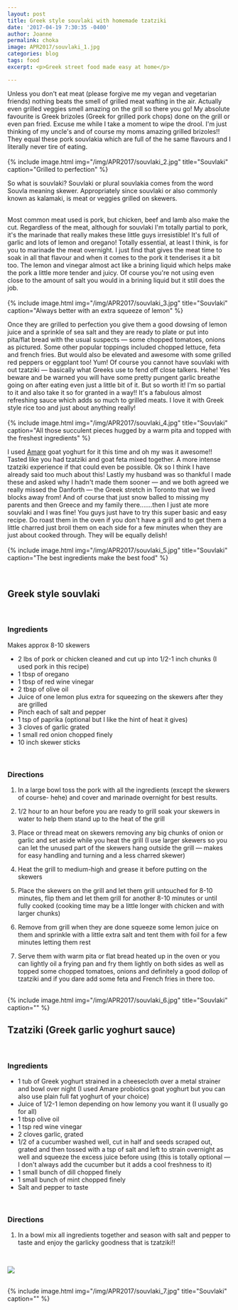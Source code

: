```yaml
---
layout: post
title: Greek style souvlaki with homemade tzatziki
date: '2017-04-19 7:30:35 -0400'
author: Joanne
permalink: choka
image: APR2017/souvlaki_1.jpg
categories: blog
tags: food
excerpt: <p>Greek street food made easy at home</p>

---
```


Unless you don't eat meat (please forgive me my vegan and vegetarian friends)  nothing beats the smell of grilled meat wafting in the air.  Actually even grilled veggies smell amazing on the grill so there you go! My absolute favourite is Greek brizoles (Greek for grilled pork chops) done on the grill or even pan fried.  Excuse me while I take a moment to wipe the drool. I'm just thinking of my uncle's and of course my moms amazing grilled brizoles!! They equal these pork souvlakia which are full of the he same flavours and I literally never tire of eating.
<br>
<br>
{% include image.html
            img="/img/APR2017/souvlaki_2.jpg"
            title="Souvlaki"
            caption="Grilled to perfection" %}

So what is souvlaki? Souvlaki or plural souvlakia comes from the word Souvla meaning skewer. Appropriately since souvlaki or also commonly known as kalamaki, is meat or veggies grilled on skewers.  
<br>

Most common meat used is pork, but chicken, beef and lamb also make the cut. Regardless of the meat, although for souvlaki I'm totally partial to pork, it's the marinade that really makes these little guys irresistible! It's full of garlic and lots of lemon and oregano! Totally essential, at least I think, is for you to marinade the meat overnight. I just find that gives the meat time to soak in all that flavour and when it comes to the pork it tenderises it a bit too.  The lemon and vinegar almost act like a brining liquid which helps make the pork a little more tender and juicy. Of course you're not using even close to the amount of salt you would in a brining liquid but it still does the job.  
<br>
{% include image.html
            img="/img/APR2017/souvlaki_3.jpg"
            title="Souvlaki"
            caption="Always better with an extra squeeze of lemon" %}

Once they are grilled to perfection you give them a good dowsing of lemon juice and a sprinkle of sea salt and they are ready to plate or put into pita/flat bread with the usual suspects &mdash; some chopped tomatoes, onions as pictured.  Some other popular toppings included chopped lettuce, feta and french fries.  But would also be elevated and awesome with some grilled red peppers or eggplant too! Yum! Of course you cannot have souvlaki with out tzatziki &mdash; basically what Greeks use to fend off close talkers. Hehe! Yes beware and be warned you will have some pretty pungent garlic breathe going on after eating even just a little bit of it. But so worth it! I'm so partial to it and also take it so for granted in a way!! It's a fabulous almost refreshing sauce which adds so much to grilled meats.  I love it with Greek style rice too and just about anything really!
<br>
<br>
{% include image.html
            img="/img/APR2017/souvlaki_4.jpg"
            title="Souvlaki"
            caption="All those succulent pieces hugged by a warm pita and topped with the freshest ingredients" %}

I used [Amare](http://www.amareprobiotics.com) goat yoghurt for it this time and oh my was it awesome!! Tasted like you had tzatziki and goat feta mixed together. A more intense tzatziki experience if that could even be possible. Ok so I think I have already said too much about this! Lastly my husband was so thankful I made these and asked why I hadn't made them sooner &mdash; and we both agreed we really missed the Danforth &mdash; the Greek stretch in Toronto that we lived blocks away from! And of course that just snow balled to missing my parents and then Greece and my family there.......then I just ate more souvlaki and I was fine! You guys just have to try this super basic and easy recipe.  Do roast them in the oven if you don't have a grill and to get them a little charred just broil them on each side for a few minutes when they are just about cooked through. They will be equally delish!
<br>
<br>
{% include image.html
            img="/img/APR2017/souvlaki_5.jpg"
            title="Souvlaki"
            caption="The best ingredients make the best food" %}

<br>

## Greek style souvlaki
<br>

### Ingredients

Makes approx 8-10 skewers

* 2 lbs of pork or chicken cleaned and cut up into 1/2-1 inch chunks (I used pork in this recipe)
* 1 tbsp of oregano
* 1 tbsp of red wine vinegar
* 2 tbsp of olive oil
* Juice of one lemon plus extra for squeezing on the skewers after they are grilled
* Pinch each of salt and pepper
* 1 tsp of paprika (optional but I like the hint of heat it gives)
* 3 cloves of garlic grated
* 1 small red onion chopped finely
* 10 inch skewer sticks
<br>

### Directions

1. In a large bowl toss the pork with all the ingredients (except the skewers of course- hehe) and cover and marinade overnight for best results.

1. 1/2 hour to an hour before you are ready to grill soak your skewers in water to help them stand up to the heat of the grill

1. Place or thread meat on skewers removing any big chunks of onion or garlic and set aside while you heat the grill (I use larger skewers so you can let the unused part of the skewers hang outside the grill &mdash; makes for easy handling and turning and a less charred skewer)

1. Heat the grill to medium-high and grease it before putting on the skewers

1. Place the skewers on the grill and let them grill untouched for 8-10 minutes, flip them and let them grill for another 8-10 minutes or until fully cooked (cooking time may be a little longer with chicken and with larger chunks)

1. Remove from grill when they are done squeeze some lemon juice on them and sprinkle with a little extra salt and tent them with foil for a few minutes letting them rest

1. Serve them with warm pita or flat bread heated up in the oven or you can lightly oil a frying pan and fry them lightly on both sides as well as topped some chopped tomatoes, onions and definitely a good dollop of tzatziki and if you dare add some feta and French fries in there too.
<br>
{% include image.html
            img="/img/APR2017/souvlaki_6.jpg"
            title="Souvlaki"
            caption="" %}
<br>

## Tzatziki (Greek garlic yoghurt sauce)
<br>

### Ingredients

* 1 tub of Greek yoghurt strained in a cheesecloth over a metal strainer and bowl over night (I used Amare probiotics goat yoghurt but you can also use plain full fat yoghurt of your choice)
* Juice of 1/2-1 lemon depending on how lemony you want it (I usually go for all)
* 1 tbsp olive oil
* 1 tsp red wine vinegar
* 2 cloves garlic, grated
* 1/2 of a cucumber washed well, cut in half and seeds scraped out, grated and then tossed with a tsp of salt and left to strain overnight as well and squeeze the excess juice before using (this is totally optional &mdash; I don't always add the cucumber but it adds a cool freshness to it)
* 1 small bunch of dill chopped finely
* 1 small bunch of mint chopped finely
* Salt and pepper to taste
<br>


### Directions

1. In a bowl mix all ingredients together and season with salt and pepper to taste and enjoy the garlicky goodness that is tzatziki!!


<br>
<p class="apple__news__logo"><a href="https://apple.news/TKVtoVhGUQSuiufA4bqI-gg"><img src="{{ basesite.url }}/img/apple_news.svg" /></a></p>


<br>
{% include image.html
            img="/img/APR2017/souvlaki_7.jpg"
            title="Souvlaki"
            caption="" %}
